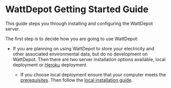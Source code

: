 # WattDepot Getting Started Guide

This guide steps you through installing and configuring the WattDepot server.

The first step is to decide how you are going to use WattDepot:

* If you are planning on using WattDepot to store your electricity and other associated 
environmental data, but do no development on WattDepot. Then there are two server installation 
options available, local deployment or [Heroku](http://www.heroku.com) deployment.

  * If you choose local deployment ensure that your computer meets the [prerequisites](http://wattdepot.viewdocs.io/wattdepot/installationguide/prerequisites). Then follow the [local installation guide](http://wattdepot.viewdocs.io/wattdepot/installationguide/installation).